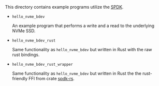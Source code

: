 This directory contains example programs utilize the [SPDK](http://www.spdk.io/doc/about.html).

- `hello_nvme_bdev`

    An example program that performs a write and a read to the underlying NVMe SSD.
    
- `hello_nvme_bdev_rust`

    Same functionality as `hello_nvme_bdev` but written in Rust with the raw rust bindings.
    
- `hello_nvme_bdev_rust_wrapper`

    Same functionality as `hello_nvme_bdev` but written in Rust the the rust-friendly FFI from
    crate [spdk-rs](https://github.com/utsaslab/rustfs/tree/master/spdk-rs).